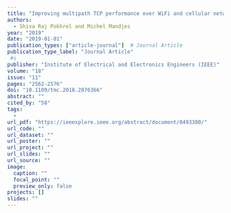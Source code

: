 ```yaml
---
title: "Improving multipath TCP performance over WiFi and cellular networks: An analytical approach"
authors:
  - Shiva Raj Pokhrel and Michel Mandjes
year: "2019"
date: "2019-01-01"
publication_types: ["article-journal"]  # Journal Article
publication_type_label: "Journal Article"
 #s
publisher: "Institute of Electrical and Electronics Engineers (IEEE)"
volume: "18"
issue: "11"
pages: "2562-2576"
doi: "10.1109/tmc.2018.2876366"
abstract: ""
cited_by: "58"
tags:
  - 
url_pdf: "https://ieeexplore.ieee.org/abstract/document/8493300/"
url_code: ""
url_dataset: ""
url_poster: ""
url_project: ""
url_slides: ""
url_source: ""
image:
  caption: ""
  focal_point: ""
  preview_only: false
projects: []
slides: ""
---
```

